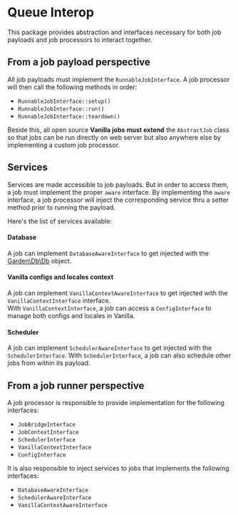 # Queue Interop

This package provides abstraction and interfaces necessary for both job payloads and job processors to interact together.

## From a job payload perspective

All job payloads must implement the `RunnableJobInterface`.  A job processor will then call the following methods in order:

- `RunnableJobInterface::setup()`
- `RunnableJobInterface::run()`
- `RunnableJobInterface::teardown()`

Beside this, all open source **Vanilla jobs must extend** the `AbstractJob` class so that jobs can be run directly on web server but also anywhere else by implementing a custom job processor.

## Services

Services are made accessible to job payloads.  But in order to access them, a job must implement the proper `aware` interface.  By implementing the `aware` interface, a job processor will inject the corresponding service thru a setter method prior to running the payload.

Here's the list of services available:

#### Database
A job can implement `DatabaseAwareInterface` to get injected with the [Garden\Db\Db](https://github.com/vanilla/garden-db) object.

#### Vanilla configs and locales context
A job can implement `VanillaContextAwareInterface` to get injected with the `VanillaContextInterface` interface. <br/>
With `VanillaContextInterface`, a job can access a `ConfigInterface` to manage both configs and locales in Vanilla.

#### Scheduler
A job can implement `SchedulerAwareInterface` to get injected with the `SchedulerInterface`.  With `SchedulerInterface`, a job can also schedule other jobs from within its payload.


## From a job runner perspective

A job processor is responsible to provide implementation for the following interfaces:

- `JobBridgeInterface`
- `JobContextInterface`
- `SchedulerInterface`
- `VanillaContextInterface`
- `ConfigInterface`

It is also responsible to inject services to jobs that implements the following interfaces:

- `DatabaseAwareInterface`
- `SchedulerAwareInterface`
- `VanillaContextAwareInterface`
